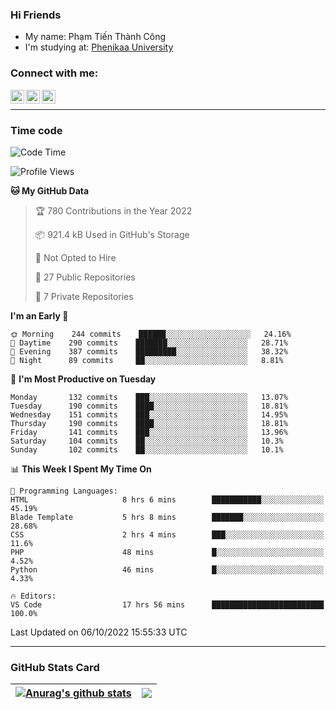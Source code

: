 ### Hi Friends

- My name: Phạm Tiến Thành Công
- I'm studying at: [Phenikaa University]


### Connect with me:
[<img align="left" alt="PhamTienThanhCong | Facebook" width="22px" src="https://upload.wikimedia.org/wikipedia/commons/thumb/1/16/Facebook-icon-1.png/640px-Facebook-icon-1.png" />][facebook]
[<img align="left" alt="PhamTienThanhCong | Zalo" width="22px" src="https://www.anphatpc.com.vn/template/anphat_2020v2/images/icon-zalo.jpg" />][zalo]
[<img align="left" alt="PhamTienThanhCong | LinkedIn" width="22px" src="https://cdn3.iconfinder.com/data/icons/inficons/512/linkedin.png" />][linkedin]

<br />

---

### Time code

<!--START_SECTION:waka-->
![Code Time](http://img.shields.io/badge/Code%20Time-591%20hrs%2012%20mins-blue)

![Profile Views](http://img.shields.io/badge/Profile%20Views-3-blue)

**🐱 My GitHub Data** 

> 🏆 780 Contributions in the Year 2022
 > 
> 📦 921.4 kB Used in GitHub's Storage 
 > 
> 🚫 Not Opted to Hire
 > 
> 📜 27 Public Repositories 
 > 
> 🔑 7 Private Repositories  
 > 
**I'm an Early 🐤** 

```text
🌞 Morning    244 commits    ██████░░░░░░░░░░░░░░░░░░░   24.16% 
🌆 Daytime    290 commits    ███████░░░░░░░░░░░░░░░░░░   28.71% 
🌃 Evening    387 commits    █████████░░░░░░░░░░░░░░░░   38.32% 
🌙 Night      89 commits     ██░░░░░░░░░░░░░░░░░░░░░░░   8.81%

```
📅 **I'm Most Productive on Tuesday** 

```text
Monday       132 commits    ███░░░░░░░░░░░░░░░░░░░░░░   13.07% 
Tuesday      190 commits    ████░░░░░░░░░░░░░░░░░░░░░   18.81% 
Wednesday    151 commits    ███░░░░░░░░░░░░░░░░░░░░░░   14.95% 
Thursday     190 commits    ████░░░░░░░░░░░░░░░░░░░░░   18.81% 
Friday       141 commits    ███░░░░░░░░░░░░░░░░░░░░░░   13.96% 
Saturday     104 commits    ██░░░░░░░░░░░░░░░░░░░░░░░   10.3% 
Sunday       102 commits    ██░░░░░░░░░░░░░░░░░░░░░░░   10.1%

```


📊 **This Week I Spent My Time On** 

```text
💬 Programming Languages: 
HTML                     8 hrs 6 mins        ███████████░░░░░░░░░░░░░░   45.19% 
Blade Template           5 hrs 8 mins        ███████░░░░░░░░░░░░░░░░░░   28.68% 
CSS                      2 hrs 4 mins        ███░░░░░░░░░░░░░░░░░░░░░░   11.6% 
PHP                      48 mins             █░░░░░░░░░░░░░░░░░░░░░░░░   4.52% 
Python                   46 mins             █░░░░░░░░░░░░░░░░░░░░░░░░   4.33%

🔥 Editors: 
VS Code                  17 hrs 56 mins      █████████████████████████   100.0%

```


 Last Updated on 06/10/2022 15:55:33 UTC
<!--END_SECTION:waka-->

---

### GitHub Stats Card

| <a href="https://github.com/phamtienthanhcong"><img align="center" src="https://github-readme-stats.vercel.app/api?username=PhamTienThanhCong&show_icons=true&include_all_commits=true&theme=buefy&hide_border=true&theme=ocean_dark" alt="Anurag's github stats" /></a> | <a href="https://github.com/phamtienthanhcong"><img align="center" src="https://github-readme-stats.vercel.app/api/top-langs/?username=PhamTienThanhCong&layout=compact&theme=buefy&hide_border=true&theme=ocean_dark" /></a> |
| ------------- | ------------- |

[Phenikaa University]: https://phenikaa-uni.edu.vn/vi
[facebook]: https://www.facebook.com/phamtienthanhcong
[linkedin]: https://linkedin.com/in/phamtienthanhcong
[zalo]: https://zalo.me/0396396332
[tiktok]: https://www.tiktok.com/@phamtienthanhcong
[web]: https://github.com/PhamTienThanhCong/web_dev
[min project]: https://github.com/PhamTienThanhCong/Project-Of-Web
[c and cpp]: https://github.com/PhamTienThanhCong/Code_C_and_Cpro
[python]: https://github.com/PhamTienThanhCong/Python_beginer
